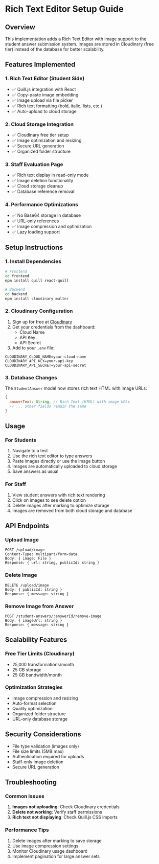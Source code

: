 # Rich Text Editor Setup Guide

## Overview
This implementation adds a Rich Text Editor with image support to the student answer submission system. Images are stored in Cloudinary (free tier) instead of the database for better scalability.

## Features Implemented

### 1. Rich Text Editor (Student Side)
- ✅ Quill.js integration with React
- ✅ Copy-paste image embedding
- ✅ Image upload via file picker
- ✅ Rich text formatting (bold, italic, lists, etc.)
- ✅ Auto-upload to cloud storage

### 2. Cloud Storage Integration
- ✅ Cloudinary free tier setup
- ✅ Image optimization and resizing
- ✅ Secure URL generation
- ✅ Organized folder structure

### 3. Staff Evaluation Page
- ✅ Rich text display in read-only mode
- ✅ Image deletion functionality
- ✅ Cloud storage cleanup
- ✅ Database reference removal

### 4. Performance Optimizations
- ✅ No Base64 storage in database
- ✅ URL-only references
- ✅ Image compression and optimization
- ✅ Lazy loading support

## Setup Instructions

### 1. Install Dependencies
```bash
# Frontend
cd frontend
npm install quill react-quill

# Backend
cd backend
npm install cloudinary multer
```

### 2. Cloudinary Configuration
1. Sign up for free at [Cloudinary](https://cloudinary.com)
2. Get your credentials from the dashboard:
   - Cloud Name
   - API Key
   - API Secret
3. Add to your `.env` file:
```env
CLOUDINARY_CLOUD_NAME=your-cloud-name
CLOUDINARY_API_KEY=your-api-key
CLOUDINARY_API_SECRET=your-api-secret
```

### 3. Database Changes
The `StudentAnswer` model now stores rich text HTML with image URLs:
```javascript
{
  answerText: String, // Rich Text (HTML) with image URLs
  // ... other fields remain the same
}
```

## Usage

### For Students
1. Navigate to a test
2. Use the rich text editor to type answers
3. Paste images directly or use the image button
4. Images are automatically uploaded to cloud storage
5. Save answers as usual

### For Staff
1. View student answers with rich text rendering
2. Click on images to see delete option
3. Delete images after marking to optimize storage
4. Images are removed from both cloud storage and database

## API Endpoints

### Upload Image
```
POST /upload/image
Content-Type: multipart/form-data
Body: { image: File }
Response: { url: string, publicId: string }
```

### Delete Image
```
DELETE /upload/image
Body: { publicId: string }
Response: { message: string }
```

### Remove Image from Answer
```
POST /student-answers/:answerId/remove-image
Body: { imageUrl: string }
Response: { message: string }
```

## Scalability Features

### Free Tier Limits (Cloudinary)
- 25,000 transformations/month
- 25 GB storage
- 25 GB bandwidth/month

### Optimization Strategies
- Image compression and resizing
- Auto-format selection
- Quality optimization
- Organized folder structure
- URL-only database storage

## Security Considerations
- File type validation (images only)
- File size limits (5MB max)
- Authentication required for uploads
- Staff-only image deletion
- Secure URL generation

## Troubleshooting

### Common Issues
1. **Images not uploading**: Check Cloudinary credentials
2. **Delete not working**: Verify staff permissions
3. **Rich text not displaying**: Check Quill.js CSS imports

### Performance Tips
1. Delete images after marking to save storage
2. Use image compression settings
3. Monitor Cloudinary usage dashboard
4. Implement pagination for large answer sets

